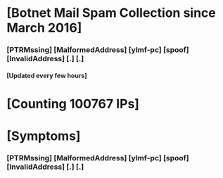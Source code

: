 # [Botnet Mail Spam Collection since March 2016]
### [PTRMssing] [MalformedAddress] [ylmf-pc] [spoof] [InvalidAddress] [.] [.]
#### [Updated every few hours]

# [Counting 100767 IPs]

# [Symptoms] 
###   [PTRMssing] [MalformedAddress] [ylmf-pc] [spoof] [InvalidAddress] [.] [.]
